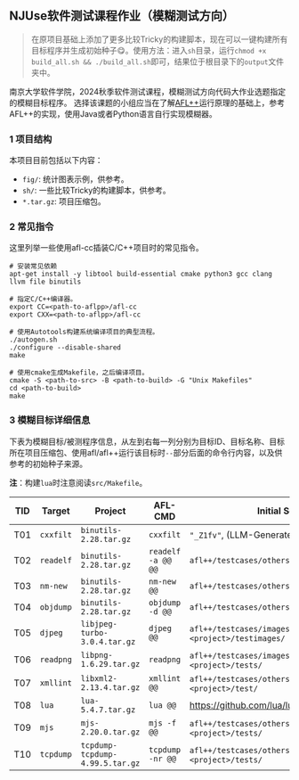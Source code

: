 ## NJUse软件测试课程作业（模糊测试方向）

> 在原项目基础上添加了更多比较Tricky的构建脚本，现在可以一键构建所有目标程序并生成初始种子😋。使用方法：进入`sh`目录，运行`chmod +x build_all.sh && ./build_all.sh`即可，结果位于根目录下的`output`文件夹中。

南京大学软件学院，2024秋季软件测试课程，模糊测试方向代码大作业选题指定的模糊目标程序。
选择该课题的小组应当在了解[AFL++](https://github.com/AFLplusplus/AFLplusplus)运行原理的基础上，参考AFL++的实现，使用Java或者Python语言自行实现模糊器。

### 1 项目结构

本项目目前包括以下内容：

- `fig/`: 统计图表示例，供参考。
- `sh/`: 一些比较Tricky的构建脚本，供参考。
- `*.tar.gz`: 项目压缩包。

### 2 常见指令

这里列举一些使用afl-cc插装C/C++项目时的常见指令。

```shell
# 安装常见依赖
apt-get install -y libtool build-essential cmake python3 gcc clang llvm file binutils

# 指定C/C++编译器。
export CC=<path-to-aflpp>/afl-cc
export CXX=<path-to-aflpp>/afl-cc

# 使用Autotools构建系统编译项目的典型流程。
./autogen.sh
./configure --disable-shared
make

# 使用cmake生成Makefile，之后编译项目。
cmake -S <path-to-src> -B <path-to-build> -G "Unix Makefiles"
cd <path-to-build>
make
```


### 3 模糊目标详细信息

下表为模糊目标/被测程序信息，从左到右每一列分别为目标ID、目标名称、目标所在项目压缩包、使用afl/afl++运行该目标时`--`部分后面的命令行内容，以及供参考的初始种子来源。

**注**：构建`lua`时注意阅读`src/Makefile`。

| TID  | Target  | Project  | AFL-CMD  |  Initial Seeds  |
|--------|--------|--------|--------| --------|
| T01 | `cxxfilt` | `binutils-2.28.tar.gz` | `cxxfilt` | `"_Z1fv"`, (LLM-Generate) |
| T02 | `readelf` | `binutils-2.28.tar.gz` |`readelf -a @@ @@` | `afl++/testcases/others/elf/` |
| T03 | `nm-new` | `binutils-2.28.tar.gz` | `nm-new @@` | `afl++/testcases/others/elf/` |
| T04 | `objdump` | `binutils-2.28.tar.gz` | `objdump -d @@` | `afl++/testcases/others/elf/` |
| T05 | `djpeg` | `libjpeg-turbo-3.0.4.tar.gz` | `djpeg @@` | `afl++/testcases/images/jpeg`, `<project>/testimages/` |
| T06 | `readpng` | `libpng-1.6.29.tar.gz` | `readpng` | `afl++/testcases/images/png/`, `<project>/tests/` |
| T07 | `xmllint` | `libxml2-2.13.4.tar.gz` | `xmllint @@` | `afl++/testcases/others/xml/`, `<project>/test/` |
| T08 | `lua` | `lua-5.4.7.tar.gz` | `lua @@` | https://github.com/lua/lua/tree/master/testes |
| T09 | `mjs` | `mjs-2.20.0.tar.gz` | `mjs -f @@` | `afl++/testcases/others/mjs/`, `<project>/tests/` |
| T10 | `tcpdump` | `tcpdump-tcpdump-4.99.5.tar.gz` | `tcpdump -nr @@` | `afl++/testcases/others/pcap/`, `<project>/tests/` |
